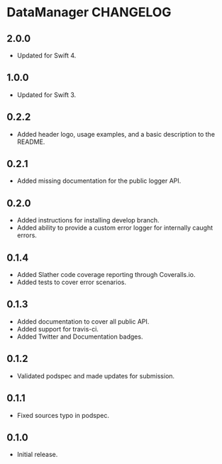 # DataManager CHANGELOG

## 2.0.0

- Updated for Swift 4.

## 1.0.0

- Updated for Swift 3.

## 0.2.2

- Added header logo, usage examples, and a basic description to the README.

## 0.2.1

- Added missing documentation for the public logger API.

## 0.2.0

- Added instructions for installing develop branch.
- Added ability to provide a custom error logger for internally caught errors.

## 0.1.4

- Added Slather code coverage reporting through Coveralls.io.
- Added tests to cover error scenarios.

## 0.1.3

- Added documentation to cover all public API.
- Added support for travis-ci.
- Added Twitter and Documentation badges.

## 0.1.2

- Validated podspec and made updates for submission.

## 0.1.1

- Fixed sources typo in podspec.

## 0.1.0

- Initial release.
